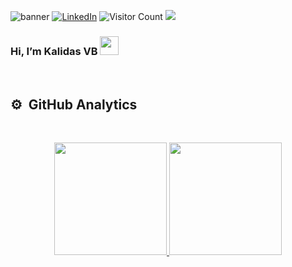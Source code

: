 
![banner](https://media-exp3.licdn.com/dms/image/C5616AQFjrVa45ShPxQ/profile-displaybackgroundimage-shrink_350_1400/0/1623651186796?e=1629331200&v=beta&t=znPMnNQgDBqK8CsCsx0w6oMMD4HASJVDP_qQ592J85Q)
[![LinkedIn][linkedin-shield]][linkedin-url]
![Visitor Count](https://profile-counter.glitch.me/KalidasVijayBhak/count.svg)
![](https://komarev.com/ghpvc/?username=KalidasVijayBhak)
  ### Hi, I’m  Kalidas VB <img src="https://raw.githubusercontent.com/MartinHeinz/MartinHeinz/master/wave.gif" width="30px">
  <br>
  
  ## ⚙️ &nbsp;GitHub Analytics
  

 
 
<br>
<p align="center">
<a href="https://github.com/KalidasVijayBhak">
<!--   ![Anurag's GitHub stats](https://github-readme-stats.vercel.app/api?username=KalidasVijayBhak&count_private=true&show_icons=true&theme=dark) -->
  <img height="180em" src="https://github-readme-stats.vercel.app/api?username=KalidasVijayBhak&theme=dark&show_icons=true&include_all_commits=true&count_private=true"/>
  <img height="180em" src="https://github-readme-stats.vercel.app/api/top-langs/?username=KalidasVijayBhak&layout=compact&langs_count=8&theme=dark"/>
</a>
</p>
 
<!-- ![Top Langs](https://github-readme-stats.vercel.app/api/top-langs/?username=KalidasVijayBhak&layout=compact&count_private=true&show_icons=true&theme=dark)  -->


[linkedin-shield]: https://img.shields.io/badge/-LinkedIn-black.svg?style=for-the-badge&logo=linkedin&colorB=555
[linkedin-url]:https://www.linkedin.com/in/kalidas-vb-9706731a5/

